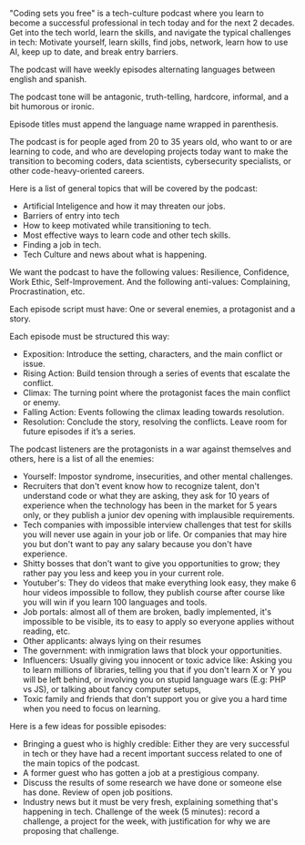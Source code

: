 "Coding sets you free" is a tech-culture podcast where you learn to become a successful professional in tech today and for the next 2 decades. Get into the tech world, learn the skills, and navigate the typical challenges in tech: Motivate yourself, learn skills, find jobs, network, learn how to use AI, keep up to date, and break entry barriers.

The podcast will have weekly episodes alternating languages between english and spanish.

The podcast tone will be antagonic, truth-telling, hardcore, informal, and a bit humorous or ironic.

Episode titles must append the language name wrapped in parenthesis.

The podcast is for people aged from 20 to 35 years old, who want to or are learning to code, and who are developing projects today want to make the transition to becoming coders, data scientists, cybersecurity specialists, or other code-heavy-oriented careers.

Here is a list of general topics that will be covered by the podcast: 
- Artificial Inteligence and how it may threaten our jobs.
- Barriers of entry into tech
- How to keep motivated while transitioning to tech.
- Most effective ways to learn code and other tech skills.
- Finding a job in tech.
- Tech Culture and news about what is happening.

We want the podcast to have the following values: Resilience, Confidence, Work Ethic, Self-Improvement. 
And the following anti-values: Complaining, Procrastination, etc. 

Each episode script must have: One or several enemies, a protagonist and a story.

Each episode must be structured this way:

- Exposition: Introduce the setting, characters, and the main conflict or issue.
- Rising Action: Build tension through a series of events that escalate the conflict.
- Climax: The turning point where the protagonist faces the main conflict or enemy.
- Falling Action: Events following the climax leading towards resolution.
- Resolution: Conclude the story, resolving the conflicts. Leave room for future episodes if it’s a series.

The podcast listeners are the protagonists in a war against themselves and others, here is a list of all the enemies:

- Yourself: Impostor syndrome, insecurities, and other mental challenges.
- Recruiters that don't event know how to recognize talent, don't understand code or what they are asking, they ask for 10 years of experience when the technology has been in the market for 5 years only, or they publish a junior dev opening with implausible requirements.
- Tech companies with impossible interview challenges that test for skills you will never use again in your job or life. Or companies that may hire you but don't want to pay any salary because you don't have experience.
- Shitty bosses that don't want to give you opportunities to grow; they rather pay you less and keep you in your current role.
- Youtuber's: They do videos that make everything look easy, they make 6 hour videos impossible to follow, they publish course after course like you will win if you learn 100 languages and tools.
- Job portals: almost all of them are broken, badly implemented, it's impossible to be visible, its to easy to apply so everyone applies without reading, etc.
- Other applicants: always lying on their resumes
- The government: with inmigration laws that block your opportunities.
- Influencers: Usually giving you innocent or toxic advice like: Asking you to learn millions of libraries, telling you that if you don't learn X or Y you will be left behind, or involving you on stupid language wars (E.g: PHP vs JS), or talking about fancy computer setups,
- Toxic family and friends that don't support you or give you a hard time when you need to focus on learning.

Here is a few ideas for possible episodes:
- Bringing a guest who is highly credible: Either they are very successful in tech or they have had a recent important success related to one of the main topics of the podcast.
- A former guest who has gotten a job at a prestigious company.
- Discuss the results of some research we have done or someone else has done. Review of open job positions.
- Industry news but it must be very fresh, explaining something that's happening in tech.
Challenge of the week (5 minutes): record a challenge, a project for the week, with justification for why we are proposing that challenge.
